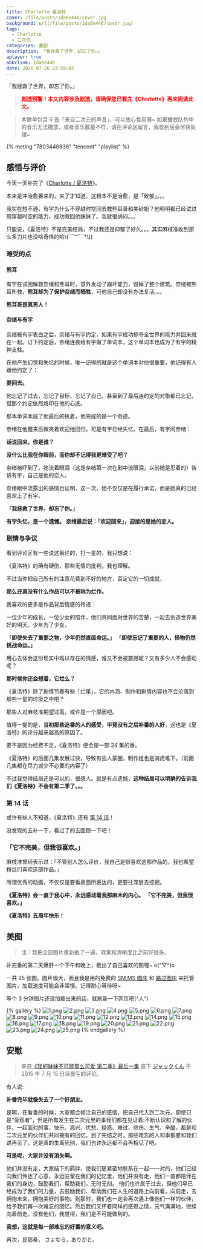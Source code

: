 ```yaml
---
title: Charlotte 夏洛特
cover: /file/posts/1da6e446/cover.jpg
background: url(/file/posts/1da6e446/cover.jpg)
tags:
  - Charlotte
  - 二次元
categories: 番剧
description: 「我拯救了世界，却忘了你。」
aplayer: true
abbrlink: 1da6e446
date: 2020-07-26 23:59:02
---
```


「我拯救了世界，却忘了你。」

> <font color='red'>**剧透预警！本文内容涉及剧透，请确保您已看完《Charlotte》再来阅读此文。**</font>

> 本歌单包含 6 首「来自二次元的声音」，可以放心食用喔~
> 如果播放队列中的音乐无法播放，或者音乐数量不符，请在评论区留言，我收到后会尽快处理~

{% meting "7803448836" "tencent" "playlist" %}

## 感悟与评价

今天一天补完了《[Charlotte / 夏洛特](https://www.bilibili.com/bangumi/media/md2572)》。

本来是冲治愈番来的，来了才知道，这根本不是治愈，是「致郁」。。。

我实在想不通，有宇为什么不穿越时空回去救熊耳哥和美砂姐？他明明都已经试过用穿越时空的能力，成功救回他妹妹了。我就很纳闷。。。

只能说，《夏洛特》不是完美结局，不过我还是抑郁了好久。。。其实麻枝准收到那么多刀片也没啥奇怪的哈\\(￣︶￣*\\))

### 难受的点

#### 熊耳

有宇在试图解救奈绪和熊耳时，意外发动了崩坏能力，毁掉了整个建筑。奈绪被熊耳所救，**熊耳却为了保护奈绪而牺牲**，可他自己却没有办法复活。。。

**熊耳哥是真男人！**

#### 奈绪与有宇

奈绪被有宇表白之后，奈绪与有宇约定，如果有宇成功掠夺全世界的能力并回来就在一起。订下约定后，奈绪连夜给有宇做了单词本，这个单词本也成为了有宇的精神支柱。

在他产生幻觉和失忆的时候，唯一记得的就是这个单词本对他很重要，他记得有人跟他约定了：

**要回去。**

他忘记了过去，忘记了目标，忘记了自己，甚至到了最后连约定的对象都已忘记，但那个约定依然烙印在他的心底。

那本单词本成了他最后的执着，他完成的是一个奇迹。

奈绪在他醒来后微笑着欢迎他回归，可是有宇已经失忆。在最后，有宇问奈绪：

**话说回来，你是谁？**

**没什么比我在你眼前，而你却不记得我更难受了吧？**

奈绪被吓到了，她流着眼泪（这是奈绪第一次在剧中流眼泪，以前她是忍着的）告诉有宇，自己是他的恋人。

奈绪眼中流露出的感情也证明，这一次，她不仅仅是在履行承诺，而是她真的已经喜欢上了有宇。

**「我拯救了世界，却忘了你。」**

**有宇失忆，是一个遗憾。**
**奈绪最后说：「欢迎回来」，迎接的是她的恋人。**

### 剧情与争议

看到评论区有一些说这番烂的，打一星的，我只想说：

《夏洛特》的确有硬伤，那些无情的批判，我也理解。

不过当你把自己所有的注意花费到不好的地方，否定它的一切成就，

**那么还真没有什么作品可以不被称为烂作。**

我喜欢的更多是作品背后情感的传递：

一位少年的成长，一位少女的陪伴，他们共同面对世界的苦楚，一起去创造世界美好的明天。少年为了少女，

**「即使失去了重要之物，少年仍然直面命运。」**
**「即使忘记了重要的人，怪物仍然挑战命运。」**

用心去体会这份现实中难以存在的情感，谁又不会被震撼呢？又有多少人不会感动呢？

**那时候你还会想着，它烂么？**

《夏洛特》除了剧情节奏有些「烂尾」，它的内涵、制作和剧情内容也不会沦落到那些一星的垃圾之中吧？

那些人对麻枝准期望过高，或许是一个原因吧。

值得一提的是，**当初那些追番的人的感受，毕竟没有之后补番的人好**，这也是《夏洛特》的评分越来越高的原因了。

要不是因为经费不足，《夏洛特》便会是一部 24 集的番。

《夏洛特》的后面几集发展过快，导致有些人蒙圈，制作组也是骑虎难下。（前面几集都在尽力减少不必要的内容了）

不过我觉得结局还是可以的，很感人。就是有点遗憾，**这种结局可以明确的告诉我们《夏洛特》不会有第二季了。。。**

### 第 14 话

或许有些人不知道，《夏洛特》还有 [第 14 话](https://www.bilibili.com/bangumi/play/ep100895)！

没发现的去补一下，看过了的去回顾一下吧！

### 「它不完美，但我很喜欢。」

麻枝准曾经表示过：「不管别人怎么评价，我自己是很喜欢这部作品的，我也希望粉丝们喜欢这部作品。」

所谓优秀的动画，不仅仅是要看表面所表达的，更要往深层去挖掘。

**《夏洛特》会一直于我心中，永远感动着我那麻木的内心。**
**「它不完美，但我很喜欢。」**

**《夏洛特》五周年快乐！**

## 美图

> 注：我把全部图片重新截了一遍，效果和清晰度比之前好很多。

补完番的第二天爆肝一个下午和晚上，截出了自己喜欢的图喔~ o(^▽^)o

一共 25 张图。图片很大，而且我是用的免费的 [SM.MS 图床](https://sm.ms/) 和 [路过图床](https://imgchr.com/) 来托管图片，加载速度可能会非常慢。记得耐心等待呀~

等个 3 分钟图片还没加载出来的话，就刷新一下网页吧(^人^)

{% gallery %}
![1.png](https://i.loli.net/2020/07/30/gCItmRGnYSLkdVj.png)
![2.png](https://i.loli.net/2020/07/30/avPn6Uh8LRHDlAm.png)
![3.png](https://i.loli.net/2020/07/30/78hewMQY6yLOcn2.png)
![4.png](https://i.loli.net/2020/07/30/1wJN9MErs7O23aK.png)
![5.png](https://i.loli.net/2020/07/30/NqSKJwp9FPEtWo3.png)
![6.png](https://i.loli.net/2020/07/30/jFOzQZDloK47RrT.png)
![7.png](https://i.loli.net/2020/07/30/A2yqWxJS9sPdiz4.png)
![8.png](https://i.loli.net/2020/07/30/aVtUlJWRv6SN2Ek.png)
![9.png](https://i.loli.net/2020/07/30/XxNRAYzw1LTQ5qH.png)
![10.png](https://i.loli.net/2020/07/30/cw4YFlSkXIz9iug.png)
![11.png](https://i.loli.net/2020/07/30/Jte3sgP6cVrUSZ2.png)
![12.png](https://i.loli.net/2020/07/30/y6Drq793Xal54vc.png)
![13.png](https://i.loli.net/2020/07/30/QM621XzF9GqfbJL.png)
![14.png](https://i.loli.net/2020/07/30/38nk2fVWeGFpwJH.png)
![15.png](https://i.loli.net/2020/07/30/zkH3Wa752pf1KLN.png)
![16.png](https://i.loli.net/2020/07/30/y5FtHPIGurAq9wp.png)
![17.png](https://s1.ax1x.com/2020/08/01/a3hLjg.png)
![18.png](https://i.loli.net/2020/07/30/eXQJnrs214UtY8a.png)
![19.png](https://i.loli.net/2020/07/30/wMAatpDqKlSXGij.png)
![20.png](https://i.loli.net/2020/07/30/tmai1D2wE4ofzgX.png)
![21.png](https://i.loli.net/2020/07/30/jdaFhRg2UnPoVYC.png)
![22.png](https://i.loli.net/2020/08/01/KrdC5AOYSx9Q2FZ.png)
![23.png](https://i.loli.net/2020/08/01/e89qdfYAtKFZzgn.png)
![24.png](https://i.loli.net/2020/08/01/VLuWCH2PM9zqmil.png)
![25.png](https://i.loli.net/2020/08/01/ZouO4lhEJmvf8qQ.png)
{% endgallery %}

## 安慰

> 来自[《我的妹妹不可能那么可爱 第二季》最后一集](https://www.bilibili.com/bangumi/play/ep65191) 底下 [ジャックくん](https://space.bilibili.com/10035466) 于 2015 年 7 月 15 日凌晨写的评论。

有人说:

**补番完毕就像失去了一个好朋友。**

是啊，在看番的时候，大家都会倾注自己的感情，把自己代入到二次元，即使只是“旁观者”，但是所有发生在二次元里的事我们都在见证着:不断认识和了解的伙伴、一起面对的事，快乐、高兴、忧愁、疑惑、难过、悲伤、生气、辛酸，都是和二次元里的伙伴们共同拥有的回忆。到了完结之时，那些难忘的人和事都要和我们说再见了，这是真的生离死别，我们也许永远都不会再相见了吧。

**可是呢，大家并没有消失啊。**

他们并没有走，大家结下的羁绊，使我们更紧密地联系在一起——对的，他们已经向我们传达了心意，永远驻留在我们的记忆里，他们并没有走，他们一直都陪伴在我们的身边，鼓励我们，帮助我们，无时无刻。
他们也许属于过去，但他们早已经成为了我们的力量，去鼓励我们、帮助我们在人生的道路上向前看，向前走，去拥抱未来，拥抱美好的事物。到那时，我们也一定会再次遇上像他们一样的伙伴，给予我们再一次难忘的回忆。然后我们又怀着同样的感恩之情，元气满满地，继续向着前走。没有他们，我觉得，我们是不可能做到的。

**我想，这就是每一部难忘的好番的意义吧。**

再次，民那桑，
さよなら，ありがと。